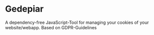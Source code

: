 # Gedepiar
A dependency-free JavaScript-Tool for managing your cookies of your website/webapp. Based on GDPR-Guidelines

